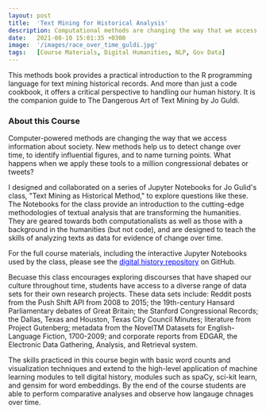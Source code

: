 ```yaml
---
layout: post
title:  'Text Mining for Historical Analysis'
description: Computational methods are changing the way that we access information about history and society. These methods help us to detect change over time, to identify influential figures, and to name turning points. What happens when we apply these tools to the entire Hansard corpus or to a million congressional debates and tweets? This work provides an introduction to the analytic methodologies transforming the humanities and social sciences via a book, under contract at Cambridge University Press, and series of Jupyter Notebooks aimed at exploring questions like these.
date:   2021-08-10 15:01:35 +0300
image:  '/images/race_over_time_guldi.jpg'
tags:   [Course Materials, Digital Humanities, NLP, Gov Data]
---
```



This methods book provides a practical introduction to the R programming language for text mining historical records. And more than just a code cookbook, it offers a critical perspective to handling our human history. It is the companion guide to The Dangerous Art of Text Mining by Jo Guldi.

### About this Course

Computer-powered methods are changing the way that we access information about society. New methods help us to detect change over time, to identify influential figures, and to name turning points. What happens when we apply these tools to a million congressional debates or tweets?  

I designed and collaborated on a series of Jupyter Notebooks for Jo Gulid's class, "Text Mining as Historical Method," to explore questions like these. The Notebooks for the class provide an introduction to the cutting-edge methodologies of textual analysis that are transforming the humanities. They are geared towards both computationalists as well as those with a background in the humanities (but not code), and are designed to teach the skills of analyzing texts as data for evidence of change over time. 

 For the full course materials, including the interactive Jupyter Notebooks used by the class, please see the <a href="https://github.com/stephbuon" style="color: blue; text-decoration:underline"> digital history repository</a> on GitHub.  

Becuase this class encourages exploring discourses that have shaped our culture throughout time, students have access to a diverse range of data sets for their own research projects. These data sets include: Reddit posts from the Push Shift API from 2008 to 2015; the 19th-century Hansard Parliamentary debates of Great Britain; the Stanford Congressional Records; the Dallas, Texas and Houston, Texas City Council Minutes; literature from Project Gutenberg; metadata from the NovelTM Datasets for English-Language Fiction, 1700-2009; and corporate reports from EDGAR, the Electronic Data Gathering, Analysis, and Retrieval system. 

The skills practiced in this course begin with basic word counts and visualization techniques and extend to the high-level application of machine learning modules to tell digital history, modules such as spaCy, sci-kit learn, and gensim for word embeddings. By the end of the course students are able to perform comparative analyses and observe how langauge chnages over time. 
